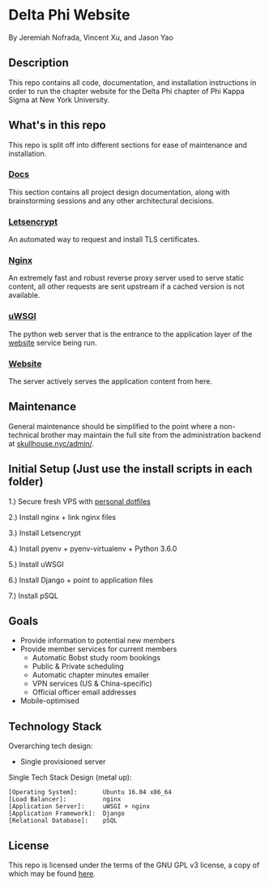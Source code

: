 # Delta Phi Website
By Jeremiah Nofrada, Vincent Xu, and Jason Yao

## Description
This repo contains all code, documentation, and installation instructions
in order to run the chapter website for the Delta Phi chapter of Phi Kappa Sigma
at New York University.

## What's in this repo
This repo is split off into different sections for ease of maintenance
and installation.

### [Docs](docs/)
This section contains all project design documentation, along with
brainstorming sessions and any other architectural decisions.

### [Letsencrypt](letsencrypt/)
An automated way to request and install TLS certificates.

### [Nginx](nginx/)
An extremely fast and robust reverse proxy server used to serve static content,
all other requests are sent upstream if a cached version is not available.

### [uWSGI](uwsgi/)
The python web server that is the entrance to the application layer of the [website](website/) service being run.

### [Website](website/)
The server actively serves the application content from here.

## Maintenance
General maintenance should be simplified to the point
where a non-technical brother may maintain the full site
from the administration backend at [skullhouse.nyc/admin/](https://www.skullhouse.nyc/admin/).

## Initial Setup (Just use the install scripts in each folder)
1.) Secure fresh VPS with [personal dotfiles](https://www.github.com/JasonYao/dotfiles)

2.) Install nginx + link nginx files

3.) Install Letsencrypt

4.) Install pyenv + pyenv-virtualenv + Python 3.6.0

5.) Install uWSGI

6.) Install Django + point to application files

7.) Install pSQL

## Goals
- Provide information to potential new members
- Provide member services for current members
	- Automatic Bobst study room bookings
	- Public & Private scheduling
	- Automatic chapter minutes emailer
	- VPN services (US & China-specific)
	- Official officer email addresses
- Mobile-optimised

## Technology Stack
Overarching tech design:
- Single provisioned server

Single Tech Stack Design (metal up):
```
[Operating System]:       Ubuntu 16.04 x86_64
[Load Balancer]:          nginx
[Application Server]:     uWSGI + nginx
[Application Framework]:  Django
[Relational Database]:    pSQL
```

## License
This repo is licensed under the terms of the GNU GPL v3 license,
a copy of which may be found [here](LICENSE).

